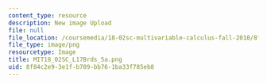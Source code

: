 ```yaml
---
content_type: resource
description: New image Upload
file: null
file_location: /coursemedia/18-02sc-multivariable-calculus-fall-2010/8f84c2e93e1fb709bb761ba33f785eb8_MIT18_02SC_L17Brds_5a.png
file_type: image/png
resourcetype: Image
title: MIT18_02SC_L17Brds_5a.png
uid: 8f84c2e9-3e1f-b709-bb76-1ba33f785eb8
---
```

